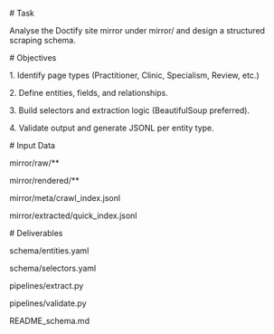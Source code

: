 \# Task

Analyse the Doctify site mirror under mirror/ and design a structured scraping schema.



\# Objectives

1\. Identify page types (Practitioner, Clinic, Specialism, Review, etc.)

2\. Define entities, fields, and relationships.

3\. Build selectors and extraction logic (BeautifulSoup preferred).

4\. Validate output and generate JSONL per entity type.



\# Input Data

mirror/raw/\*\* 

mirror/rendered/\*\* 

mirror/meta/crawl\_index.jsonl 

mirror/extracted/quick\_index.jsonl



\# Deliverables

schema/entities.yaml

schema/selectors.yaml

pipelines/extract.py

pipelines/validate.py

README\_schema.md



